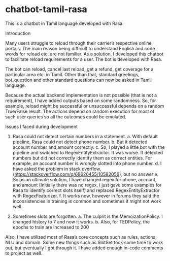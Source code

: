 # chatbot-tamil-rasa
This is a chatbot in Tamil language developed with Rasa

Introduction

Many users struggle to reload through their carrier’s respective online portals. The main reason being difficult to understand English and code words for reload etc. are not familiar. As a solution, I developed this chatbot to facilitate reload requirements for a user. The bot is developed with Rasa.

The bot can reload, cancel last reload, get a refund, get coverage for a particular area etc. in Tamil. Other than that, standard greetings, bot_question and other standard questions can now be asked in Tamil language.

Because the actual backend implementation is not possible (that is not a requirement), I have added outputs based on some randomness. So, for example, reload might be successful or unsuccessful depends on a random True/False result. The actions depend on random execution for most of such user queries so all the outcomes could be emulated.

Issues I faced during development

1.	Rasa could not detect certain numbers in a statement.
      a.	With default pipeline, Rasa could not detect phone number.
      b.	But it detected account number and amount correctly.
      c.	So, I played a little bot with the pipeline and switched to RegexEntityExtractor. It was worse. It detected numbers but did not correctly identify them as correct entities. For example, an account number is wrongly slotted into phone number.
      d.	I have asked the problem in stack overflow, (https://stackoverflow.com/q/69626455/10582056), but no answer
      e.	So as an ultimate solution, I have changed regex for phone, account, and amount (Initially there was no regex, I just gave some examples for Rasa to identify correct slots itself) and replaced RegexEntityExtractor with RegexFeaturizer.
      f.	It works now, however in forums they said the inconsistencies in training is common and sometimes it might not work well.

2.	Sometimes slots are forgotten.
      a.	The culprit is the MemoizationPolicy. I changed history to 7 and now it works.
      b.	Also, for TEDPolicy, the epochs to train are increased to 200

Also, I have utilized most of Rasa’s core concepts such as rules, actions, NLU and domain. Some new things such as SlotSet took some time to work out, but eventually I got through it. I have added enough in-code comments to project as well.
